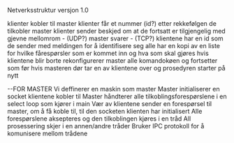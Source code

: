 Netverksstruktur versjon 1.0 


klienter kobler til master 
klienter får et nummer (id?) etter rekkefølgen de tilkobler master
klienter sender beskjed om at de fortsatt er tilgjengelig med gjevne mellomrom - (UDP?)
master svarer - (TCP?)
klientene har en id som de sender med meldingen for å identifisere seg
alle har en kopi av en liste for hvilke fårespørsler som er kommet inn og hva som skal gjøres
hvis klientene blir borte rekonfigurerer master alle komandokøen og fortsetter som før 
hvis masteren dør tar en av klientene over og prosedyren starter på nytt

--FOR MASTER
Vi deffinerer en maskin som master
Master initialiserer en socket klientene kobler til
Master håndterer alle tilkoblingsforespørslene i en select loop som kjører i main
Vær av klientene sender en forespørsel til master, om å få koble til, til den socketen klienten har initialisert 
Alle forespørslene aksepteres og den tilkoblingen kjøres i en tråd 
All prosessering skjer i en annen/andre tråder
Bruker IPC protokoll for å komunisere mellom trådene


